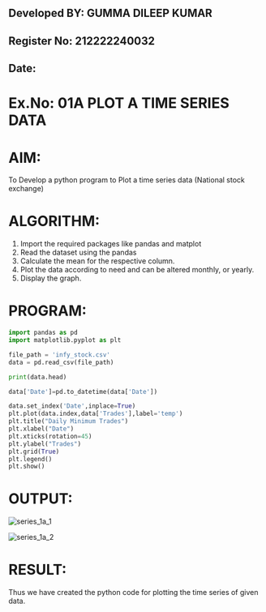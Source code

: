 ## Developed BY: GUMMA DILEEP KUMAR
## Register No: 212222240032
##  Date:  

# Ex.No: 01A  PLOT A TIME SERIES DATA

# AIM:
To Develop a python program to Plot a time series data (National stock exchange)


# ALGORITHM:
1. Import the required packages like pandas and matplot
2. Read the dataset using the pandas
3. Calculate the mean for the respective column.
4. Plot the data according to need and can be altered monthly, or yearly.
5. Display the graph.


# PROGRAM:

 
```python
import pandas as pd
import matplotlib.pyplot as plt

file_path = 'infy_stock.csv'
data = pd.read_csv(file_path)

print(data.head)

data['Date']=pd.to_datetime(data['Date'])

data.set_index('Date',inplace=True)
plt.plot(data.index,data['Trades'],label='temp')
plt.title("Daily Minimum Trades")
plt.xlabel("Date")
plt.xticks(rotation=45)
plt.ylabel("Trades")
plt.grid(True)
plt.legend()
plt.show()
```

# OUTPUT:

![series_1a_1](https://github.com/user-attachments/assets/27e0c27e-a007-437a-bcc4-a0feb60cea68)


![series_1a_2](https://github.com/user-attachments/assets/da59e751-736b-442a-a70e-617e62e9f158)



# RESULT:
Thus we have created the python code for plotting the time series of given data.
